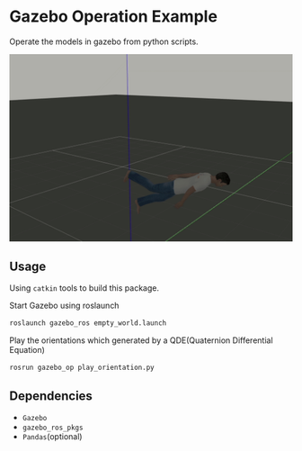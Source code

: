 # Gazebo Operation Example

Operate the models in gazebo from python scripts.

![play orientation](resources/play_orientation.gif)

## Usage

Using `catkin` tools to build this package.

Start Gazebo using roslaunch
```sh
roslaunch gazebo_ros empty_world.launch
```

Play the orientations which generated by a QDE(Quaternion Differential Equation)
```sh
rosrun gazebo_op play_orientation.py
```

## Dependencies
- `Gazebo`
- `gazebo_ros_pkgs`
- `Pandas`(optional)